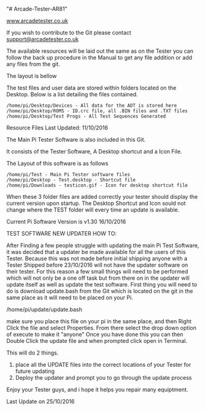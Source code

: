 "# Arcade-Tester-AR81" 

www.arcadetester.co.uk

If you wish to contribute to the Git please contact support@arcadetester.co.uk

The available resources will be laid out the same as on the Tester you can follow the back up procedure in the Manual to get any file addition or add any files from the git.

The layout is bellow

The test files and user data are stored within folders located on the Desktop. Below is a list detailing the files contained.

    /home/pi/Desktop/Devices - All data for the ADT is stored here
    /home/pi/Desktop/ROMS - ID.crc file, all .BIN files and .TXT files
    /home/pi/Desktop/Test Progs - All Test Sequences Generated
	

Resource Files Last Updated: 11/10/2016

The Main Pi Tester Software is also included in this Git. 

It consists of the Tester Software, A Desktop shortcut and a Icon File.

The Layout of this software is as follows

    /home/pi/Test - Main Pi Tester software files
    /home/pi/Desktop - Test.desktop - Shortcut file
    /home/pi/Downloads - testicon.gif - Icon for desktop shortcut file
	
When these 3 folder files are added correctly your tester should display the current version upon startup. 
The Desktop Shortcut and Icon sould not change where the TEST folder will every time an update is available.
	
Current Pi Software Version is v1.30 16/10/2016

TEST SOFTWARE NEW UPDATER HOW TO:

After Finding a few people struggle with updating the main Pi Test Software, it was decided that a updater be made available for all the users of this Tester. 
Because this was not made before initial shipping anyone with a Tester Shipped before 23/10/2016 will not have the updater software on their tester. 
For this reason a few small things will need to be performed which will not only be a one off task but from there on in the updater will update itself as well as update the test software.
First thing you will need to do is download update.bash from the Git which is located on the git in the same place as it will need to be placed on your Pi.

/home/pi/update/update.bash

make sure you place this file on your pi in the same place, and then Right Click the file and select Properties. 
From there select the drop down option of execute to make it "anyone" Once you have done this you can then Double Click the update file and when prompted click open in Terminal.

This will do 2 things.

1. place all the UPDATE files into the correct locations of your Tester for future updating 
2. Deploy the updater and prompt you to go through the update process 

Enjoy your Tester guys, and i hope it helps you repair many equiptment. 

Last Update on 25/10/2016